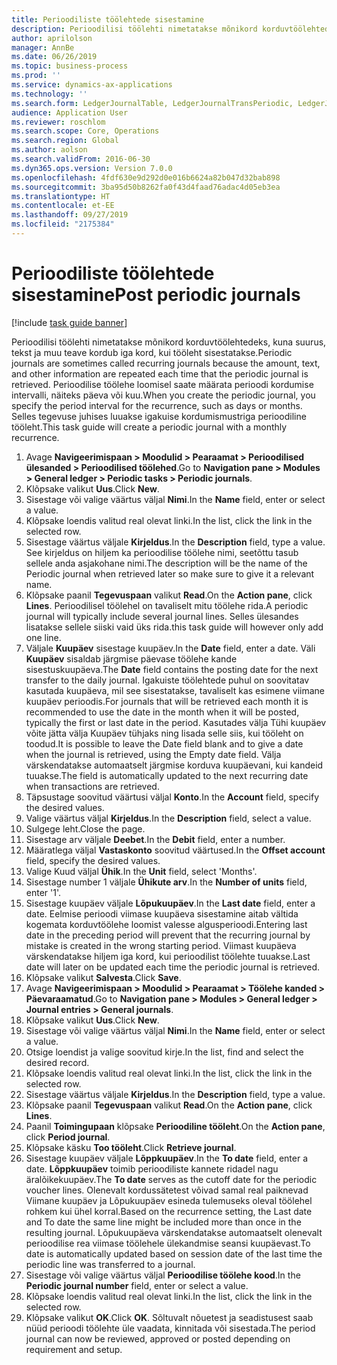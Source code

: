 ```yaml
---
title: Perioodiliste töölehtede sisestamine
description: Perioodilisi töölehti nimetatakse mõnikord korduvtöölehtedeks, kuna suurus, tekst ja muu teave kordub iga kord, kui tööleht sisestatakse.
author: aprilolson
manager: AnnBe
ms.date: 06/26/2019
ms.topic: business-process
ms.prod: ''
ms.service: dynamics-ax-applications
ms.technology: ''
ms.search.form: LedgerJournalTable, LedgerJournalTransPeriodic, LedgerJournalTransDaily
audience: Application User
ms.reviewer: roschlom
ms.search.scope: Core, Operations
ms.search.region: Global
ms.author: aolson
ms.search.validFrom: 2016-06-30
ms.dyn365.ops.version: Version 7.0.0
ms.openlocfilehash: 4fdf630e9d292d0e016b6624a82b047d32bab898
ms.sourcegitcommit: 3ba95d50b8262fa0f43d4faad76adac4d05eb3ea
ms.translationtype: HT
ms.contentlocale: et-EE
ms.lasthandoff: 09/27/2019
ms.locfileid: "2175384"
---
```

# <a name="post-periodic-journals"></a><span data-ttu-id="0038a-103">Perioodiliste töölehtede sisestamine</span><span class="sxs-lookup"><span data-stu-id="0038a-103">Post periodic journals</span></span>

[!include [task guide banner](../../includes/task-guide-banner.md)]

<span data-ttu-id="0038a-104">Perioodilisi töölehti nimetatakse mõnikord korduvtöölehtedeks, kuna suurus, tekst ja muu teave kordub iga kord, kui tööleht sisestatakse.</span><span class="sxs-lookup"><span data-stu-id="0038a-104">Periodic journals are sometimes called recurring journals because the amount, text, and other information are repeated each time that the periodic journal is retrieved.</span></span> <span data-ttu-id="0038a-105">Perioodilise töölehe loomisel saate määrata perioodi kordumise intervalli, näiteks päeva või kuu.</span><span class="sxs-lookup"><span data-stu-id="0038a-105">When you create the periodic journal, you specify the period interval for the recurrence, such as days or months.</span></span> <span data-ttu-id="0038a-106">Selles tegevuse juhises luuakse igakuise kordumismustriga perioodiline tööleht.</span><span class="sxs-lookup"><span data-stu-id="0038a-106">This task guide will create a periodic journal with a monthly recurrence.</span></span>

1. <span data-ttu-id="0038a-107">Avage **Navigeerimispaan > Moodulid > Pearaamat > Perioodilised ülesanded > Perioodilised töölehed**.</span><span class="sxs-lookup"><span data-stu-id="0038a-107">Go to **Navigation pane > Modules > General ledger > Periodic tasks > Periodic journals**.</span></span>
2. <span data-ttu-id="0038a-108">Klõpsake valikut **Uus**.</span><span class="sxs-lookup"><span data-stu-id="0038a-108">Click **New**.</span></span>
3. <span data-ttu-id="0038a-109">Sisestage või valige väärtus väljal **Nimi**.</span><span class="sxs-lookup"><span data-stu-id="0038a-109">In the **Name** field, enter or select a value.</span></span>
4. <span data-ttu-id="0038a-110">Klõpsake loendis valitud real olevat linki.</span><span class="sxs-lookup"><span data-stu-id="0038a-110">In the list, click the link in the selected row.</span></span>
5. <span data-ttu-id="0038a-111">Sisestage väärtus väljale **Kirjeldus**.</span><span class="sxs-lookup"><span data-stu-id="0038a-111">In the **Description** field, type a value.</span></span> <span data-ttu-id="0038a-112">See kirjeldus on hiljem ka perioodilise töölehe nimi, seetõttu tasub sellele anda asjakohane nimi.</span><span class="sxs-lookup"><span data-stu-id="0038a-112">The description will be the name of the Periodic journal when retrieved later so make sure to give it a relevant name.</span></span>
6. <span data-ttu-id="0038a-113">Klõpsake paanil **Tegevuspaan** valikut **Read**.</span><span class="sxs-lookup"><span data-stu-id="0038a-113">On the **Action pane**, click **Lines**.</span></span> <span data-ttu-id="0038a-114">Perioodilisel töölehel on tavaliselt mitu töölehe rida.</span><span class="sxs-lookup"><span data-stu-id="0038a-114">A periodic journal will typically include several journal lines.</span></span> <span data-ttu-id="0038a-115">Selles ülesandes lisatakse sellele siiski vaid üks rida.</span><span class="sxs-lookup"><span data-stu-id="0038a-115">this task guide will however only add one line.</span></span>
7. <span data-ttu-id="0038a-116">Väljale **Kuupäev** sisestage kuupäev.</span><span class="sxs-lookup"><span data-stu-id="0038a-116">In the **Date** field, enter a date.</span></span> <span data-ttu-id="0038a-117">Väli **Kuupäev** sisaldab järgmise päevase töölehe kande sisestuskuupäeva.</span><span class="sxs-lookup"><span data-stu-id="0038a-117">The **Date** field contains the posting date for the next transfer to the daily journal.</span></span> <span data-ttu-id="0038a-118">Igakuiste töölehtede puhul on soovitatav kasutada kuupäeva, mil see sisestatakse, tavaliselt kas esimene viimane kuupäev perioodis.</span><span class="sxs-lookup"><span data-stu-id="0038a-118">For journals that will be retrieved each month it is recommended to use the date in the month when it will be posted, typically the first or last date in the period.</span></span> <span data-ttu-id="0038a-119">Kasutades välja Tühi kuupäev võite jätta välja Kuupäev tühjaks ning lisada selle siis, kui tööleht on toodud.</span><span class="sxs-lookup"><span data-stu-id="0038a-119">It is possible to leave the Date field blank and to give a date when the journal is retrieved, using the Empty date field.</span></span> <span data-ttu-id="0038a-120">Välja värskendatakse automaatselt järgmise korduva kuupäevani, kui kandeid tuuakse.</span><span class="sxs-lookup"><span data-stu-id="0038a-120">The field is automatically updated to the next recurring date when transactions are retrieved.</span></span> 
8. <span data-ttu-id="0038a-121">Täpsustage soovitud väärtusi väljal **Konto**.</span><span class="sxs-lookup"><span data-stu-id="0038a-121">In the **Account** field, specify the desired values.</span></span>
9. <span data-ttu-id="0038a-122">Valige väärtus väljal **Kirjeldus**.</span><span class="sxs-lookup"><span data-stu-id="0038a-122">In the **Description** field, select a value.</span></span>
10. <span data-ttu-id="0038a-123">Sulgege leht.</span><span class="sxs-lookup"><span data-stu-id="0038a-123">Close the page.</span></span>
11. <span data-ttu-id="0038a-124">Sisestage arv väljale **Deebet**.</span><span class="sxs-lookup"><span data-stu-id="0038a-124">In the **Debit** field, enter a number.</span></span>
12. <span data-ttu-id="0038a-125">Määratlega väljal **Vastaskonto** soovitud väärtused.</span><span class="sxs-lookup"><span data-stu-id="0038a-125">In the **Offset account** field, specify the desired values.</span></span>
13. <span data-ttu-id="0038a-126">Valige Kuud väljal **Ühik**.</span><span class="sxs-lookup"><span data-stu-id="0038a-126">In the **Unit** field, select 'Months'.</span></span>
14. <span data-ttu-id="0038a-127">Sisestage number 1 väljale **Ühikute arv**.</span><span class="sxs-lookup"><span data-stu-id="0038a-127">In the **Number of units** field, enter '1'.</span></span>
15. <span data-ttu-id="0038a-128">Sisestage kuupäev väljale **Lõpukuupäev**.</span><span class="sxs-lookup"><span data-stu-id="0038a-128">In the **Last date** field, enter a date.</span></span> <span data-ttu-id="0038a-129">Eelmise perioodi viimase kuupäeva sisestamine aitab vältida kogemata korduvtöölehe loomist valesse algusperioodi.</span><span class="sxs-lookup"><span data-stu-id="0038a-129">Entering last date in the preceding period will prevent that the recurring journal by mistake is created in the wrong starting period.</span></span> <span data-ttu-id="0038a-130">Viimast kuupäeva värskendatakse hiljem iga kord, kui perioodilist töölehte tuuakse.</span><span class="sxs-lookup"><span data-stu-id="0038a-130">Last date will later on be updated each time the periodic journal is retrieved.</span></span> 
16. <span data-ttu-id="0038a-131">Klõpsake valikut **Salvesta**.</span><span class="sxs-lookup"><span data-stu-id="0038a-131">Click **Save**.</span></span>
17. <span data-ttu-id="0038a-132">Avage **Navigeerimispaan > Moodulid > Pearaamat > Töölehe kanded > Päevaraamatud**.</span><span class="sxs-lookup"><span data-stu-id="0038a-132">Go to **Navigation pane > Modules > General ledger > Journal entries > General journals**.</span></span>
18. <span data-ttu-id="0038a-133">Klõpsake valikut **Uus**.</span><span class="sxs-lookup"><span data-stu-id="0038a-133">Click **New**.</span></span>
19. <span data-ttu-id="0038a-134">Sisestage või valige väärtus väljal **Nimi**.</span><span class="sxs-lookup"><span data-stu-id="0038a-134">In the **Name** field, enter or select a value.</span></span>
20. <span data-ttu-id="0038a-135">Otsige loendist ja valige soovitud kirje.</span><span class="sxs-lookup"><span data-stu-id="0038a-135">In the list, find and select the desired record.</span></span>
21. <span data-ttu-id="0038a-136">Klõpsake loendis valitud real olevat linki.</span><span class="sxs-lookup"><span data-stu-id="0038a-136">In the list, click the link in the selected row.</span></span>
22. <span data-ttu-id="0038a-137">Sisestage väärtus väljale **Kirjeldus**.</span><span class="sxs-lookup"><span data-stu-id="0038a-137">In the **Description** field, type a value.</span></span>
23. <span data-ttu-id="0038a-138">Klõpsake paanil **Tegevuspaan** valikut **Read**.</span><span class="sxs-lookup"><span data-stu-id="0038a-138">On the **Action pane**, click **Lines**.</span></span>
24. <span data-ttu-id="0038a-139">Paanil **Toimingupaan** klõpsake **Perioodiline tööleht**.</span><span class="sxs-lookup"><span data-stu-id="0038a-139">On the **Action pane**, click **Period journal**.</span></span>
25. <span data-ttu-id="0038a-140">Klõpsake käsku **Too tööleht**.</span><span class="sxs-lookup"><span data-stu-id="0038a-140">Click **Retrieve journal**.</span></span>
26. <span data-ttu-id="0038a-141">Sisestage kuupäev väljale **Lõppkuupäev**.</span><span class="sxs-lookup"><span data-stu-id="0038a-141">In the **To date** field, enter a date.</span></span> <span data-ttu-id="0038a-142">**Lõppkuupäev** toimib perioodiliste kannete ridadel nagu äralõikekuupäev.</span><span class="sxs-lookup"><span data-stu-id="0038a-142">The **To date** serves as the cutoff date for the periodic voucher lines.</span></span> <span data-ttu-id="0038a-143">Olenevalt kordussätetest võivad samal real paiknevad Viimane kuupäev ja Lõpukuupäev esineda tulemuseks oleval töölehel rohkem kui ühel korral.</span><span class="sxs-lookup"><span data-stu-id="0038a-143">Based on the recurrence setting, the Last date and To date the same line might be included more than once in the resulting journal.</span></span> <span data-ttu-id="0038a-144">Lõpukuupäeva värskendatakse automaatselt olenevalt perioodilise rea viimase töölehele ülekandmise seansi kuupäevast.</span><span class="sxs-lookup"><span data-stu-id="0038a-144">To date is automatically updated based on  session date of the last time the periodic line was transferred to a journal.</span></span> 
27. <span data-ttu-id="0038a-145">Sisestage või valige väärtus väljal **Perioodilise töölehe kood**.</span><span class="sxs-lookup"><span data-stu-id="0038a-145">In the **Periodic journal number** field, enter or select a value.</span></span>
28. <span data-ttu-id="0038a-146">Klõpsake loendis valitud real olevat linki.</span><span class="sxs-lookup"><span data-stu-id="0038a-146">In the list, click the link in the selected row.</span></span>
29. <span data-ttu-id="0038a-147">Klõpsake valikut **OK**.</span><span class="sxs-lookup"><span data-stu-id="0038a-147">Click **OK**.</span></span> <span data-ttu-id="0038a-148">Sõltuvalt nõuetest ja seadistusest saab nüüd perioodi töölehte üle vaadata, kinnitada või sisestada.</span><span class="sxs-lookup"><span data-stu-id="0038a-148">The period journal can now be reviewed, approved or posted depending on requirement and setup.</span></span>   
